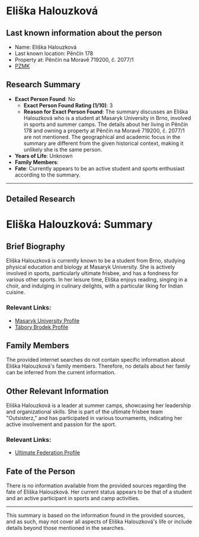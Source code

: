 # Eliška Halouzková

## Last known information about the person
- Name: Eliška Halouzková
- Last known location: Pěnčín 178
- Property at: Pěnčín na Moravě 719200, č. 2077/1 
- [PZMK](https://pzmk.cz/3127973709)

## Research Summary
- **Exact Person Found**: No
  - **Exact Person Found Rating (1/10)**: 3
  - **Reason for Exact Person Found**: The summary discusses an Eliška Halouzková who is a student at Masaryk University in Brno, involved in sports and summer camps. The details about her living in Pěnčín 178 and owning a property at Pěnčín na Moravě 719200, č. 2077/1 are not mentioned. The geographical and academic focus in the summary are different from the given historical context, making it unlikely she is the same person.
- **Years of Life**: Unknown
- **Family Members**: 
- **Fate**: Currently appears to be an active student and sports enthusiast according to the summary.

---

## Detailed Research

# Eliška Halouzková: Summary

## Brief Biography
Eliška Halouzková is currently known to be a student from Brno, studying physical education and biology at Masaryk University. She is actively involved in sports, particularly ultimate frisbee, and has a fondness for various other sports. In her leisure time, Eliška enjoys reading, singing in a choir, and indulging in culinary delights, with a particular liking for Indian cuisine.

### Relevant Links:
- [Masaryk University Profile](https://www.muni.cz/en/people/508183-eliska-halouzkova)
- [Tábory Brodek Profile](https://taborybrodekupv.cz/vedouci/)

## Family Members
The provided internet searches do not contain specific information about Eliška Halouzková's family members. Therefore, no details about her family can be inferred from the current information.

## Other Relevant Information
Eliška Halouzková is a leader at summer camps, showcasing her leadership and organizational skills. She is part of the ultimate frisbee team "Outsisterz," and has participated in various tournaments, indicating her active involvement and passion for the sport.

### Relevant Links:
- [Ultimate Federation Profile](https://eucs-schedule.ultimatefederation.eu/?view=playercard&player=9151)

## Fate of the Person
There is no information available from the provided sources regarding the fate of Eliška Halouzková. Her current status appears to be that of a student and an active participant in sports and camp activities.

---

This summary is based on the information found in the provided sources, and as such, may not cover all aspects of Eliška Halouzková's life or include details beyond those mentioned in the searches.

    